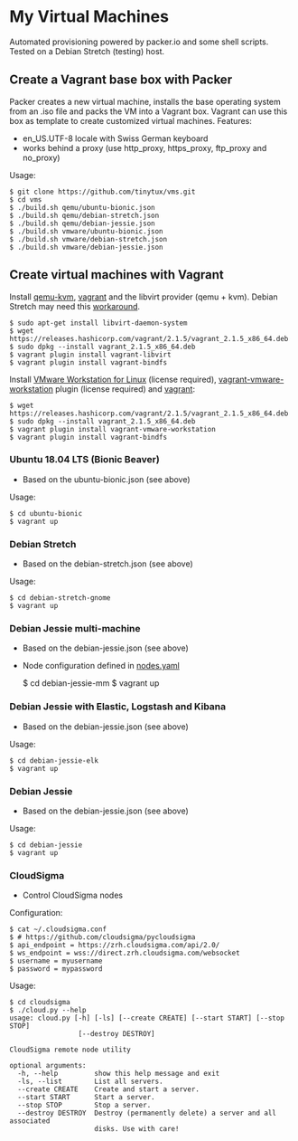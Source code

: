 My Virtual Machines 
===================

Automated provisioning powered by packer.io and some shell scripts.
Tested on a Debian Stretch (testing) host.

## Create a Vagrant base box with Packer

Packer creates a new virtual machine, installs the base operating system from an .iso file
and packs the VM into a Vagrant box. Vagrant can use this box as template to create customized
virtual machines. Features:

- en_US.UTF-8 locale with Swiss German keyboard
- works behind a proxy (use http_proxy, https_proxy, ftp_proxy and no_proxy)

Usage:

    $ git clone https://github.com/tinytux/vms.git
    $ cd vms
    $ ./build.sh qemu/ubuntu-bionic.json
    $ ./build.sh qemu/debian-stretch.json
    $ ./build.sh qemu/debian-jessie.json
    $ ./build.sh vmware/ubuntu-bionic.json
    $ ./build.sh vmware/debian-stretch.json
    $ ./build.sh vmware/debian-jessie.json


## Create virtual machines with Vagrant

Install [qemu-kvm](https://wiki.debian.org/KVM), [vagrant](https://www.vagrantup.com/downloads.html) and the libvirt provider (qemu + kvm).
Debian Stretch may need this [workaround](https://gist.github.com/robled/070e1922816bbe983623#gistcomment-1978432).
    
    $ sudo apt-get install libvirt-daemon-system
    $ wget https://releases.hashicorp.com/vagrant/2.1.5/vagrant_2.1.5_x86_64.deb
    $ sudo dpkg --install vagrant_2.1.5_x86_64.deb
    $ vagrant plugin install vagrant-libvirt
    $ vagrant plugin install vagrant-bindfs


Install [VMware Workstation for Linux](http://www.vmware.com/products/workstation-for-linux.html) (license required), [vagrant-vmware-workstation](https://www.vagrantup.com/vmware/) plugin (license required) and [vagrant](https://www.vagrantup.com/downloads.html):
    
    $ wget https://releases.hashicorp.com/vagrant/2.1.5/vagrant_2.1.5_x86_64.deb
    $ sudo dpkg --install vagrant_2.1.5_x86_64.deb
    $ vagrant plugin install vagrant-vmware-workstation
    $ vagrant plugin install vagrant-bindfs

### Ubuntu 18.04 LTS (Bionic Beaver)

 - Based on the ubuntu-bionic.json (see above)

Usage:

    $ cd ubuntu-bionic
    $ vagrant up

### Debian Stretch

 - Based on the debian-stretch.json (see above)

Usage:

    $ cd debian-stretch-gnome
    $ vagrant up


### Debian Jessie multi-machine

 - Based on the debian-jessie.json (see above)
 - Node configuration defined in [nodes.yaml](debian-jessie-mm/nodes.yaml)

    $ cd debian-jessie-mm
    $ vagrant up


### Debian Jessie with Elastic, Logstash and Kibana

 - Based on the debian-jessie.json (see above)

Usage:

    $ cd debian-jessie-elk 
    $ vagrant up


### Debian Jessie

 - Based on the debian-jessie.json (see above)

Usage:

    $ cd debian-jessie 
    $ vagrant up


### CloudSigma

 - Control CloudSigma nodes
 
Configuration:

    $ cat ~/.cloudsigma.conf 
    $ # https://github.com/cloudsigma/pycloudsigma
    $ api_endpoint = https://zrh.cloudsigma.com/api/2.0/
    $ ws_endpoint = wss://direct.zrh.cloudsigma.com/websocket
    $ username = myusername 
    $ password = mypassword


Usage:

    $ cd cloudsigma
    $ ./cloud.py --help
    usage: cloud.py [-h] [-ls] [--create CREATE] [--start START] [--stop STOP]
                     [--destroy DESTROY]
     
    CloudSigma remote node utility
     
    optional arguments:
      -h, --help         show this help message and exit
      -ls, --list        List all servers.
      --create CREATE    Create and start a server.
      --start START      Start a server.
      --stop STOP        Stop a server.
      --destroy DESTROY  Destroy (permanently delete) a server and all associated
                         disks. Use with care!



